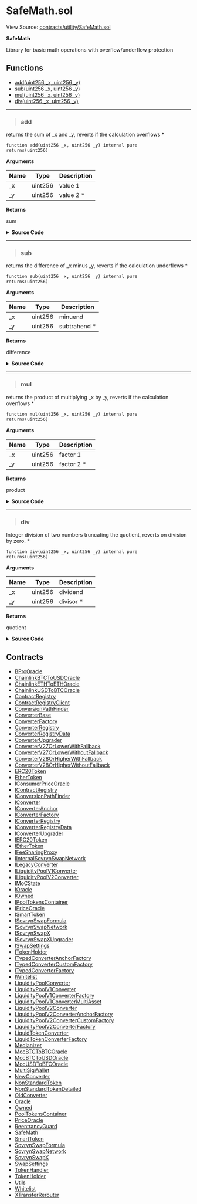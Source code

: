 # SafeMath.sol

View Source: [contracts/utility/SafeMath.sol](../solidity/contracts/utility/SafeMath.sol)

**SafeMath**

Library for basic math operations with overflow/underflow protection

## Functions

- [add(uint256 _x, uint256 _y)](#add)
- [sub(uint256 _x, uint256 _y)](#sub)
- [mul(uint256 _x, uint256 _y)](#mul)
- [div(uint256 _x, uint256 _y)](#div)

---    

> ### add

returns the sum of _x and _y, reverts if the calculation overflows
	 *

```solidity
function add(uint256 _x, uint256 _y) internal pure
returns(uint256)
```

**Arguments**

| Name        | Type           | Description  |
| ------------- |------------- | -----|
| _x | uint256 | value 1 | 
| _y | uint256 | value 2 	 * | 

**Returns**

sum

<details>
	<summary><strong>Source Code</strong></summary>

```javascript
function add(uint256 _x, uint256 _y) internal pure returns (uint256) {
		uint256 z = _x + _y;
		require(z >= _x, "ERR_OVERFLOW");
		return z;
	}
```
</details>

---    

> ### sub

returns the difference of _x minus _y, reverts if the calculation underflows
	 *

```solidity
function sub(uint256 _x, uint256 _y) internal pure
returns(uint256)
```

**Arguments**

| Name        | Type           | Description  |
| ------------- |------------- | -----|
| _x | uint256 | minuend | 
| _y | uint256 | subtrahend 	 * | 

**Returns**

difference

<details>
	<summary><strong>Source Code</strong></summary>

```javascript
function sub(uint256 _x, uint256 _y) internal pure returns (uint256) {
		require(_x >= _y, "ERR_UNDERFLOW");
		return _x - _y;
	}
```
</details>

---    

> ### mul

returns the product of multiplying _x by _y, reverts if the calculation overflows
	 *

```solidity
function mul(uint256 _x, uint256 _y) internal pure
returns(uint256)
```

**Arguments**

| Name        | Type           | Description  |
| ------------- |------------- | -----|
| _x | uint256 | factor 1 | 
| _y | uint256 | factor 2 	 * | 

**Returns**

product

<details>
	<summary><strong>Source Code</strong></summary>

```javascript
function mul(uint256 _x, uint256 _y) internal pure returns (uint256) {
		// gas optimization
		if (_x == 0) return 0;

		uint256 z = _x * _y;
		require(z / _x == _y, "ERR_OVERFLOW");
		return z;
	}
```
</details>

---    

> ### div

Integer division of two numbers truncating the quotient, reverts on division by zero.
	 *

```solidity
function div(uint256 _x, uint256 _y) internal pure
returns(uint256)
```

**Arguments**

| Name        | Type           | Description  |
| ------------- |------------- | -----|
| _x | uint256 | dividend | 
| _y | uint256 | divisor 	 * | 

**Returns**

quotient

<details>
	<summary><strong>Source Code</strong></summary>

```javascript
function div(uint256 _x, uint256 _y) internal pure returns (uint256) {
		require(_y > 0, "ERR_DIVIDE_BY_ZERO");
		uint256 c = _x / _y;
		return c;
	}
```
</details>

## Contracts

* [BProOracle](BProOracle.md)
* [ChainlinkBTCToUSDOracle](ChainlinkBTCToUSDOracle.md)
* [ChainlinkETHToETHOracle](ChainlinkETHToETHOracle.md)
* [ChainlinkUSDToBTCOracle](ChainlinkUSDToBTCOracle.md)
* [ContractRegistry](ContractRegistry.md)
* [ContractRegistryClient](ContractRegistryClient.md)
* [ConversionPathFinder](ConversionPathFinder.md)
* [ConverterBase](ConverterBase.md)
* [ConverterFactory](ConverterFactory.md)
* [ConverterRegistry](ConverterRegistry.md)
* [ConverterRegistryData](ConverterRegistryData.md)
* [ConverterUpgrader](ConverterUpgrader.md)
* [ConverterV27OrLowerWithFallback](ConverterV27OrLowerWithFallback.md)
* [ConverterV27OrLowerWithoutFallback](ConverterV27OrLowerWithoutFallback.md)
* [ConverterV28OrHigherWithFallback](ConverterV28OrHigherWithFallback.md)
* [ConverterV28OrHigherWithoutFallback](ConverterV28OrHigherWithoutFallback.md)
* [ERC20Token](ERC20Token.md)
* [EtherToken](EtherToken.md)
* [IConsumerPriceOracle](IConsumerPriceOracle.md)
* [IContractRegistry](IContractRegistry.md)
* [IConversionPathFinder](IConversionPathFinder.md)
* [IConverter](IConverter.md)
* [IConverterAnchor](IConverterAnchor.md)
* [IConverterFactory](IConverterFactory.md)
* [IConverterRegistry](IConverterRegistry.md)
* [IConverterRegistryData](IConverterRegistryData.md)
* [IConverterUpgrader](IConverterUpgrader.md)
* [IERC20Token](IERC20Token.md)
* [IEtherToken](IEtherToken.md)
* [IFeeSharingProxy](IFeeSharingProxy.md)
* [IInternalSovrynSwapNetwork](IInternalSovrynSwapNetwork.md)
* [ILegacyConverter](ILegacyConverter.md)
* [ILiquidityPoolV1Converter](ILiquidityPoolV1Converter.md)
* [ILiquidityPoolV2Converter](ILiquidityPoolV2Converter.md)
* [IMoCState](IMoCState.md)
* [IOracle](IOracle.md)
* [IOwned](IOwned.md)
* [IPoolTokensContainer](IPoolTokensContainer.md)
* [IPriceOracle](IPriceOracle.md)
* [ISmartToken](ISmartToken.md)
* [ISovrynSwapFormula](ISovrynSwapFormula.md)
* [ISovrynSwapNetwork](ISovrynSwapNetwork.md)
* [ISovrynSwapX](ISovrynSwapX.md)
* [ISovrynSwapXUpgrader](ISovrynSwapXUpgrader.md)
* [ISwapSettings](ISwapSettings.md)
* [ITokenHolder](ITokenHolder.md)
* [ITypedConverterAnchorFactory](ITypedConverterAnchorFactory.md)
* [ITypedConverterCustomFactory](ITypedConverterCustomFactory.md)
* [ITypedConverterFactory](ITypedConverterFactory.md)
* [IWhitelist](IWhitelist.md)
* [LiquidityPoolConverter](LiquidityPoolConverter.md)
* [LiquidityPoolV1Converter](LiquidityPoolV1Converter.md)
* [LiquidityPoolV1ConverterFactory](LiquidityPoolV1ConverterFactory.md)
* [LiquidityPoolV1ConverterMultiAsset](LiquidityPoolV1ConverterMultiAsset.md)
* [LiquidityPoolV2Converter](LiquidityPoolV2Converter.md)
* [LiquidityPoolV2ConverterAnchorFactory](LiquidityPoolV2ConverterAnchorFactory.md)
* [LiquidityPoolV2ConverterCustomFactory](LiquidityPoolV2ConverterCustomFactory.md)
* [LiquidityPoolV2ConverterFactory](LiquidityPoolV2ConverterFactory.md)
* [LiquidTokenConverter](LiquidTokenConverter.md)
* [LiquidTokenConverterFactory](LiquidTokenConverterFactory.md)
* [Medianizer](Medianizer.md)
* [MocBTCToBTCOracle](MocBTCToBTCOracle.md)
* [MocBTCToUSDOracle](MocBTCToUSDOracle.md)
* [MocUSDToBTCOracle](MocUSDToBTCOracle.md)
* [MultiSigWallet](MultiSigWallet.md)
* [NewConverter](NewConverter.md)
* [NonStandardToken](NonStandardToken.md)
* [NonStandardTokenDetailed](NonStandardTokenDetailed.md)
* [OldConverter](OldConverter.md)
* [Oracle](Oracle.md)
* [Owned](Owned.md)
* [PoolTokensContainer](PoolTokensContainer.md)
* [PriceOracle](PriceOracle.md)
* [ReentrancyGuard](ReentrancyGuard.md)
* [SafeMath](SafeMath.md)
* [SmartToken](SmartToken.md)
* [SovrynSwapFormula](SovrynSwapFormula.md)
* [SovrynSwapNetwork](SovrynSwapNetwork.md)
* [SovrynSwapX](SovrynSwapX.md)
* [SwapSettings](SwapSettings.md)
* [TokenHandler](TokenHandler.md)
* [TokenHolder](TokenHolder.md)
* [Utils](Utils.md)
* [Whitelist](Whitelist.md)
* [XTransferRerouter](XTransferRerouter.md)
